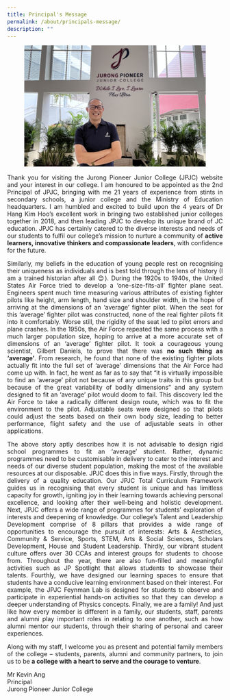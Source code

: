 ```yaml
---
title: Principal's Message
permalink: /about/principals-message/
description: ""
---
```

<div align=justify>
	
<figure>
<img src="/images/About%20JPJC/Principal's%20Message/IMG-0109.jpg"></figure>

<p>
Thank you for visiting the Jurong Pioneer Junior College (JPJC) website and your interest in our college. I am honoured to be appointed as the 2nd Principal of JPJC, bringing with me 21 years of experience from stints in secondary schools, a junior college and the Ministry of Education headquarters. I am humbled and excited to build upon the 4 years of Dr Hang Kim Hoo’s excellent work in bringing two established junior colleges together in 2018, and then leading JPJC to develop its unique brand of JC education. JPJC has certainly catered to the diverse interests and needs of our students to fulfil our college’s mission to nurture a community of <b>active learners, innovative thinkers and compassionate leaders</b>, with confidence for the future.</p>

<p>
Similarly, my beliefs in the education of young people rest on recognising their uniqueness as individuals and is best told through the lens of history (I am a trained historian after all 😊). During the 1920s to 1940s, the United States Air Force tried to develop a ‘one-size-fits-all’ fighter plane seat. Engineers spent much time measuring various attributes of existing fighter pilots like height, arm length, hand size and shoulder width, in the hope of arriving at the dimensions of an ‘average’ fighter pilot. When the seat for this ‘average’ fighter pilot was constructed, none of the real fighter pilots fit into it comfortably. Worse still, the rigidity of the seat led to pilot errors and plane crashes. In the 1950s, the Air Force repeated the same process with a much larger population size, hoping to arrive at a more accurate set of dimensions of an ‘average’ fighter pilot. It took a courageous young scientist, Gilbert Daniels, to prove that there was <b>no such thing as ‘average’</b>. From research, he found that none of the existing fighter pilots actually fit into the full set of ‘average’ dimensions that the Air Force had come up with. In fact, he went as far as to say that “it is virtually impossible to find an ‘average’ pilot not because of any unique traits in this group but because of the great variability of bodily dimensions” and any system designed to fit an ‘average’ pilot would doom to fail. This discovery led the Air Force to take a radically different design route, which was to fit the environment to the pilot. Adjustable seats were designed so that pilots could adjust the seats based on their own body size, leading to better performance, flight safety and the use of adjustable seats in other applications.</p>

<p>
The above story aptly describes how it is not advisable to design rigid school programmes to fit an ‘average’ student. Rather, dynamic programmes need to be customisable in delivery to cater to the interest and needs of our diverse student population, making the most of the available resources at our disposable. JPJC does this in five ways. Firstly, through the delivery of a quality education. Our JPJC Total Curriculum Framework guides us in recognising that every student is unique and has limitless capacity for growth, igniting joy in their learning towards achieving personal excellence, and looking after their well-being and holistic development. Next, JPJC offers a wide range of programmes for students’ exploration of interests and deepening of knowledge. Our college’s Talent and Leadership Development comprise of 8 pillars that provides a wide range of opportunities to encourage the pursuit of interests: Arts & Aesthetics, Community & Service, Sports, STEM, Arts & Social Sciences, Scholars Development, House and Student Leadership. Thirdly, our vibrant student culture offers over 30 CCAs and interest groups for students to choose from. Throughout the year, there are also fun-filled and meaningful activities such as JP Spotlight that allows students to showcase their talents. Fourthly, we have designed our learning spaces to ensure that students have a conducive learning environment based on their interest. For example, the JPJC Feynman Lab is designed for students to observe and participate in experiential hands-on activities so that they can develop a deeper understanding of Physics concepts. Finally, we are a family! And just like how every member is different in a family, our students, staff, parents and alumni play important roles in relating to one another, such as how alumni mentor our students, through their sharing of personal and career experiences.</p>

<p>
Along with my staff, I welcome you as present and potential family members of the college – students, parents, alumni and community partners, to join us to be <b>a college with a heart to serve and the courage to venture</b>.</p>

<p>
Mr Kevin Ang<br>
Principal<br>
Jurong Pioneer Junior College</p></div>